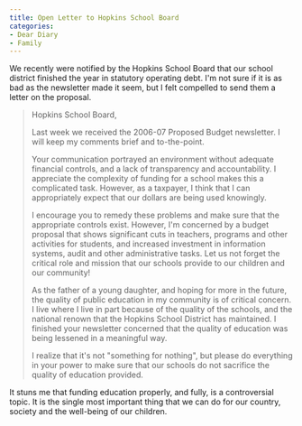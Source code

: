 ```yaml
---
title: Open Letter to Hopkins School Board
categories:
- Dear Diary
- Family
---
```


We recently were notified by the Hopkins School Board that our school district finished the year in statutory operating debt. I'm not sure if it is as bad as the newsletter made it seem, but I felt compelled to send them a letter on the proposal.

> Hopkins School Board,
>
> Last week we received the 2006-07 Proposed Budget newsletter. I will keep my comments brief and to-the-point.
> 
> Your communication portrayed an environment without adequate financial controls, and a lack of transparency and accountability. I appreciate the complexity of funding for a school makes this a complicated task. However, as a taxpayer, I think that I can appropriately expect that our dollars are being used knowingly.
> 
> I encourage you to remedy these problems and make sure that the appropriate controls exist. However, I'm concerned by a budget proposal that shows significant cuts in teachers, programs and other activities for students, and increased investment in information systems, audit and other administrative tasks. Let us not forget the critical role and mission that our schools provide to our children and our community!
> 
> As the father of a young daughter, and hoping for more in the future, the quality of public education in my community is of critical concern. I live where I live in part because of the quality of the schools, and the national renown that the Hopkins School District has maintained. I finished your newsletter concerned that the quality of education was being lessened in a meaningful way.
> 
> I realize that it's not "something for nothing", but please do everything in your power to make sure that our schools do not sacrifice the quality of education provided.

It stuns me that funding education properly, and fully, is a controversial topic. It is the single most important thing that we can do for our country, society and the well-being of our children.
